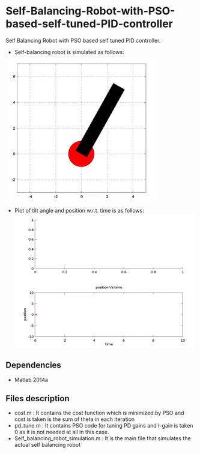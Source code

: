 # Self-Balancing-Robot-with-PSO-based-self-tuned-PID-controller
Self Balancing Robot with PSO based self tuned PID controller.<br/>
* Self-balancing robot is simulated as follows:

![](Assets/sim.gif)
* Plot of tilt angle and position w.r.t. time is as follows:
![](Assets/plot.gif) 

## Dependencies 
* Matlab 2014a

## Files description
* cost.m     : It contains the cost function which is minimized by PSO and cost is taken is the sum of theta in each iteration
* pd_tune.m : It contains PSO code for tuning PD gains and I-gain is taken 0 as it is not needed at all in this case.
* Self_balancing_robot_simulation.m : It is the main file that simulates the actual self balancing robot
